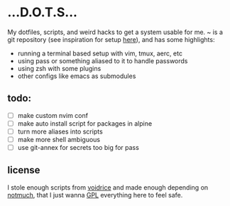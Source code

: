 # ...D.O.T.S...

My dotfiles, scripts, and weird hacks to get a system usable for me. ~ is a git
repository (see inspiration for setup
[here](https://drewdevault.com/2019/12/30/dotfiles.html)), and has some highlights:

* running a terminal based setup with vim, tmux, aerc, etc
* using pass or something aliased to it to handle passwords
* using zsh with some plugins
* other configs like emacs as submodules

## todo:

- [ ] make custom nvim conf
- [ ] make auto install script for packages in alpine
- [ ] turn more aliases into scripts
- [ ] make more shell ambiguous 
- [ ] use git-annex for secrets too big for pass

## license

I stole enough scripts from [voidrice](https://github.com/lukesmithxyz/voidrice)
and made enough depending on [notmuch](https://notmuchmail.org), that I just
wanna [GPL](./LICENSES/gpl-3.0) everything here to feel safe.
